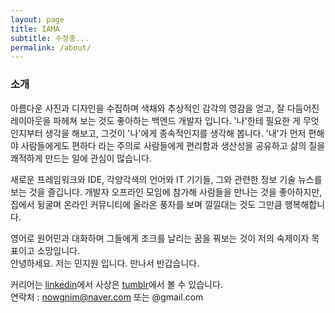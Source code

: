 ```yaml
---
layout: page
title: IAMA
subtitle: 수정중...
permalink: /about/
---
```


### 소개
아름다운 사진과 디자인을 수집하며 색채와 추상적인 감각의 영감을 얻고, 잘 다듬어진 레이아웃을 파헤쳐 보는 것도 좋아하는 백엔드 개발자 입니다. '나'한테 필요한 게 무엇인지부터 생각을 해보고, 그것이 '나'에게 종속적인지를 생각해 봅니다. '내'가 먼저 편해야 사람들에게도 편하다 라는 주의로 사람들에게 편리함과 생산성을 공유하고 삶의 질을 쾌적하게 만드는 일에 관심이 많습니다.

새로운 프레임워크와 IDE, 각양각색의 언어와 IT 기기들, 그와 관련한 정보 기술 뉴스를 보는 것을 즐깁니다. 개발자 오프라인 모임에 참가해 사람들을 만나는 것을 좋아하지만, 집에서 뒹굴며 온라인 커뮤니티에 올라온 풍자를 보며 낄낄대는 것도 그만큼 행복해합니다.

영어로 원어민과 대화하며 그들에게 조크를 날리는 꿈을 꿔보는 것이 저의 숙제이자 목표이고 소망입니다.<br/>
안녕하세요. 저는 민지원 입니다. 만나서 반갑습니다.

커리어는 [linkedin](# "오른쪽 밑에 있어요")에서 사상은 [tumblr](# "오른쪽 밑에 있어요")에서 볼 수 있습니다.<br />
연락처 : nowgnim@naver.com 또는 @gmail.com
